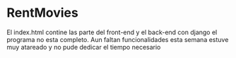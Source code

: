 # RentMovies
El index.html contine las parte del front-end
y el back-end con django el programa no esta completo. Aun faltan funcionalidades esta semana estuve muy atareado 
y no pude dedicar el tiempo necesario
